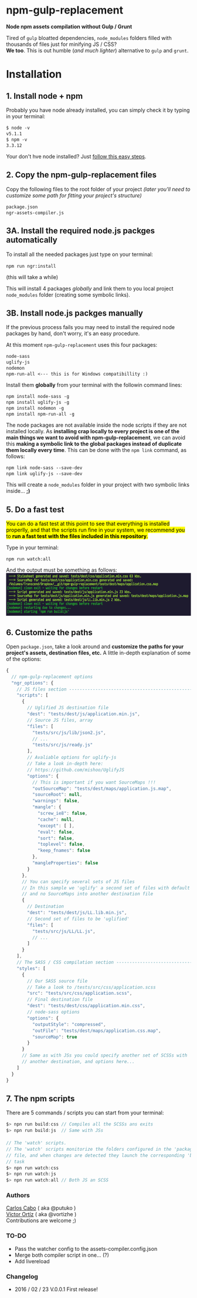 <script>
.markdown-body pre {
  background-color: rgba(108, 198, 68, 0.2);
}
</script>

# npm-gulp-replacement
**Node npm assets compilation without Gulp / Grunt**

Tired of `gulp` bloatted dependencies, `node_modules` folders filled with thousands of files just for minifying JS / CSS?  
**We too**. This is out humble (_and much lighter_) alternative to `gulp` and `grunt`.

# Installation

## 1. Install node + npm
Probably you have node already installed, you can simply check it by typing in your terminal:
````
$ node -v
v5.1.1
$ npm -v
3.3.12
````
Your don't hve node installed? Just [follow this easy steps](https://nodejs.org/en/download/).

## 2. Copy the npm-gulp-replacement files
Copy the following files to the root folder of your project _(later you'll need to customize some path for fitting your project's structure)_
````
package.json
ngr-assets-compiler.js
````

## 3A. Install the required node.js packges automatically
To install all the needed packages just type on your terminal:

`npm run ngr:install`

(this will take a while)

This will install 4 packages _globally_ and link them to you local project `node_modules` folder (creating some symbolic links).

## 3B. Install node.js packges manually
If the previous process fails you may need to install the required node packages by hand, don't worry, it's an easy procedure.

At this moment `npm-gulp-replacement` uses this four packages:
````
node-sass
uglify-js
nodemon
npm-run-all <--- this is for Windows compatibillity :)
````

Install them **globally** from your terminal with the followin command lines:
````
npm install node-sass -g
npm install uglify-js -g
npm install nodemon -g
npm install npm-run-all -g
````

The node packages are not available inside the node scripts if they are not installed locally. As **installing crap locally to every project is one of the main things we want to avoid with npm-gulp-replacement**, we can avoid this **making a symbolic link to the global packages instead of duplicate them locally every time**. This can be done with the `npm link` command, as follows:
````
npm link node-sass --save-dev
npm link uglify-js --save-dev
````
This will create a `node_modules` folder in your project with two symbolic links inside... **;)**

## 5. Do a fast test
<mark>You can do a fast test at this point to see that everything is installed properlly, and that the scripts run fine in your system, we recommend you to **run a fast test with the files included in this repository**.</mark>

Type in your terminal:
````
npm run watch:all
````

And the output must be something as follows:
![Sample output screenshot](https://raw.githubusercontent.com/carloscabo/npm-gulp-replacement/master/sample-output-screenshot.png)

## 6. Customize the paths
Open `package.json`, take a look around and **customize the paths for your project's assets, destination files, etc.** A little in-depth explanation of some of the options:
````javascript
{
  // npm-gulp-replacement options
  "ngr_options": {
    // JS files section --------------------------------------------------------
    "scripts": [
      {
        // Uglified JS destination file
        "dest": "tests/dest/js/application.min.js",
        // Source JS files, array
        "files": [
          "tests/src/js/lib/json2.js",
          // ...
          "tests/src/js/ready.js"
        ],
        // Avaliable options for uglify-js
        // Take a look in-depth here:
        // https://github.com/mishoo/UglifyJS
        "options": {
          // This is important if you want SourceMaps !!!
          "outSourceMap": "tests/dest/maps/application.js.map",
          "sourceRoot": null,
          "warnings": false,
          "mangle": {
            "screw_ie8": false,
            "cache": null,
            "except": [ ],
            "eval": false,
            "sort": false,
            "toplevel": false,
            "keep_fnames": false
          },
          "mangleProperties": false
        }
      },
      // You can specify several sets of JS files
      // In this sample we 'uglify' a second set of files with default settings
      // and no SourceMaps into another destination file
      {
        // Destination
        "dest": "tests/dest/js/LL.lib.min.js",
        // Second set of files to be 'uglified'
        "files": [
          "tests/src/js/LL/LL.js",
          // ...
        ]
      }
    ],
    // The SASS / CSS compilation section --------------------------------------
    "styles": [
      {
        // Our SASS source file
        // Take a look to /tests/src/css/application.scss
        "src": "tests/src/css/application.scss",
        // Final destination file
        "dest": "tests/dest/css/application.min.css",
        // node-sass options
        "options": {
          "outputStyle": "compressed",
          "outFile": "tests/dest/maps/application.css.map",
          "sourceMap": true
        }
      }
      // Same as with JSs you could specify another set of SCSSs with
      // another destination, and options here...
    ]
  }
}
````

## 7. The npm scripts
There are 5 commands / scripts you can start from your terminal:
````javascript
$> npn run build:css // Compiles all the SCSSs ans exits
$> npn run build:js  // Same with JSs

// The 'watch' scripts.
// The 'watch' scripts monitorize the folders configured in the 'package.json'
// file, and when changes are detected they launch the corresponding 'build'
// task
$> npn run watch:css
$> npn run watch:js
$> npn run watch:all // Both JS an SCSS
````

### Authors
[Carlos Cabo](https://github.com/carloscabo) ( aka @putuko )  
[Víctor Ortíz](https://github.com/vortizhe) ( aka @vortizhe )  
Contributions are welcome ;)

### TO-DO
- Pass the watcher config to the assets-compiler.config.json
- Merge both compiler script in one... (?)
- Add livereload

### Changelog
- 2016 / 02 / 23 V.0.0.1 First release!
